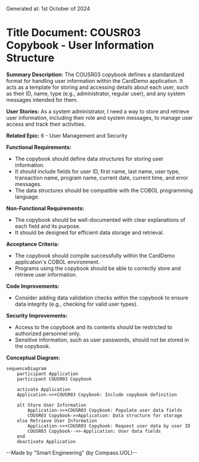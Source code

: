 Generated at: 1st October of 2024

# **Title Document:** COUSR03 Copybook - User Information Structure

**Summary Description:**
The COUSR03 copybook defines a standardized format for handling user information within the CardDemo application. It acts as a template for storing and accessing details about each user, such as their ID, name, type (e.g., administrator, regular user), and any system messages intended for them.

**User Stories:**
As a system administrator, I need a way to store and retrieve user information, including their role and system messages, to manage user access and track their activities.

**Related Epic:**
6 - User Management and Security

**Functional Requirements:**
- The copybook should define data structures for storing user information.
- It should include fields for user ID, first name, last name, user type, transaction name, program name, current date, current time, and error messages.
- The data structures should be compatible with the COBOL programming language.

**Non-Functional Requirements:**
- The copybook should be well-documented with clear explanations of each field and its purpose.
- It should be designed for efficient data storage and retrieval.

**Acceptance Criteria:**
- The copybook should compile successfully within the CardDemo application's COBOL environment.
- Programs using the copybook should be able to correctly store and retrieve user information.

**Code Improvements:**
- Consider adding data validation checks within the copybook to ensure data integrity (e.g., checking for valid user types).

**Security Improvements:**
- Access to the copybook and its contents should be restricted to authorized personnel only.
- Sensitive information, such as user passwords, should not be stored in the copybook.

**Conceptual Diagram:**

```mermaid
sequenceDiagram
    participant Application
    participant COUSR03 Copybook

    activate Application
    Application->>+COUSR03 Copybook: Include copybook definition

    alt Store User Information
        Application->>+COUSR03 Copybook: Populate user data fields
        COUSR03 Copybook->>Application: Data structure for storage
    else Retrieve User Information
        Application->>+COUSR03 Copybook: Request user data by user ID
        COUSR03 Copybook-->>-Application: User data fields
    end
    deactivate Application
```

--Made by "Smart Engineering" (by Compass.UOL)--